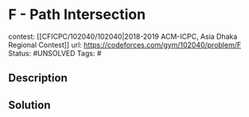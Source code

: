 # F - Path Intersection

contest: [[CFICPC/102040/102040|2018-2019 ACM-ICPC, Asia Dhaka Regional Contest]]
url: https://codeforces.com/gym/102040/problem/F
Status: #UNSOLVED
Tags: #

## Description

## Solution

